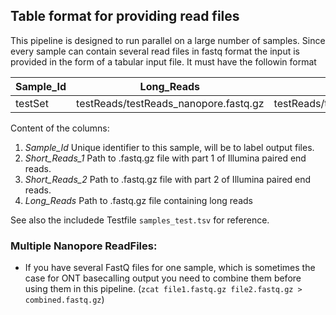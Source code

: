 Table format for providing read files
-------------------------------------

This pipeline is designed to run parallel on a large number of samples. Since every sample can contain several read files in fastq format the input is provided in the form of a tabular input file. It must have the followin format 

|Sample_Id|Long_Reads|Short_Reads_1|Short_reads_2|
----------|-------------|-------------|----------|
|testSet |testReads/testReads_nanopore.fastq.gz|testReads/testReads_illumina_S1.fastq.gz|testReads/testReads_illumina_S2.fastq.gz|

Content of the columns:
   1) *Sample_Id* Unique identifier to this sample, will be to label output files.
   2) *Short_Reads_1* Path to .fastq.gz file with part 1 of Illumina paired end reads.
   3) *Short_Reads_2* Path to .fastq.gz file with part 2 of Illumina paired end reads.
   4) *Long_Reads*  Path to .fastq.gz file containing long reads

See also the includede Testfile `samples_test.tsv` for reference. 

### Multiple Nanopore ReadFiles:
- If you have several FastQ files for one sample, which is sometimes the case for ONT basecalling output you need to combine them before using them in this pipeline. (`zcat file1.fastq.gz file2.fastq.gz > combined.fastq.gz`)



